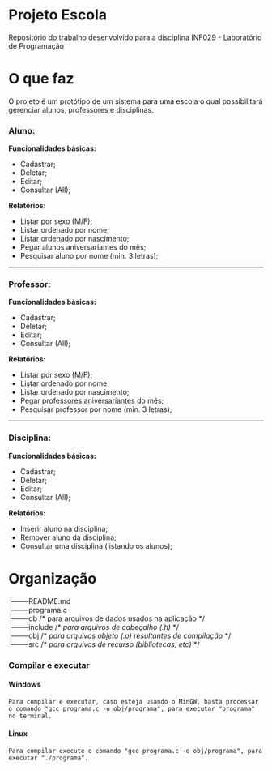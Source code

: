 # Projeto Escola

Repositório do trabalho desenvolvido para a disciplina INF029 - Laboratório de Programação

# O que faz

O projeto é um protótipo de um sistema para uma escola o qual possibilitará gerenciar alunos, professores e disciplinas.

### Aluno:

**Funcionalidades básicas:**
- Cadastrar;
- Deletar;
- Editar;
- Consultar (All);

**Relatórios:**
- Listar por sexo (M/F);
- Listar ordenado por nome;
- Listar ordenado por nascimento;
- Pegar alunos aniversariantes do mês;
- Pesquisar aluno por nome (min. 3 letras);
------------------------------------------------------------
### Professor:

**Funcionalidades básicas:**
- Cadastrar;
- Deletar;
- Editar;
- Consultar (All);

**Relatórios:**
- Listar por sexo (M/F);
- Listar ordenado por nome;
- Listar ordenado por nascimento;
- Pegar professores aniversariantes do mês;
- Pesquisar professor por nome (min. 3 letras);
------------------------------------------------------------
### Disciplina:

**Funcionalidades básicas:**
- Cadastrar;
- Deletar;
- Editar;
- Consultar (All);

**Relatórios:**
- Inserir aluno na disciplina;
- Remover aluno da disciplina;
- Consultar uma disciplina (listando os alunos);

# Organização

├───README.md<br/>
├───programa.c<br/>
├───db /\* para arquivos de dados usados na aplicação \*/<br/>
├───include /\* *para arquivos de cabeçalho (.h)* \*/<br/>
├───obj /\* *para arquivos objeto (.o) resultantes de compilação* \*/<br/>
└───src /\* *para arquivos de recurso (bibliotecas, etc)*  \*/<br/>

### Compilar e executar
#### Windows
	Para compilar e executar, caso esteja usando o MinGW, basta processar o comando "gcc programa.c -o obj/programa", para executar "programa" no terminal.

#### Linux
	Para compilar execute o comando "gcc programa.c -o obj/programa", para executar "./programa".
